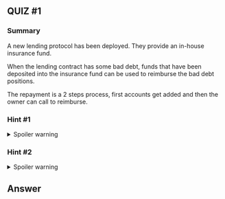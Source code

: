 ## QUIZ #1

### Summary

A new lending protocol has been deployed. They provide an in-house insurance fund.

When the lending contract has some bad debt, funds that have been deposited into the insurance fund can be used to reimburse the bad debt positions.

The repayment is a 2 steps process, first accounts get added and then the owner can call to reimburse.

### Hint #1

<details>
  <summary>Spoiler warning</summary>
  
  Does the insurance fund correctly checks everything ?
  
</details>

### Hint #2

<details>
  <summary>Spoiler warning</summary>
  
  Can we do frontrun/sandwhich something in the insurance fund ?
  
</details>

## Answer
